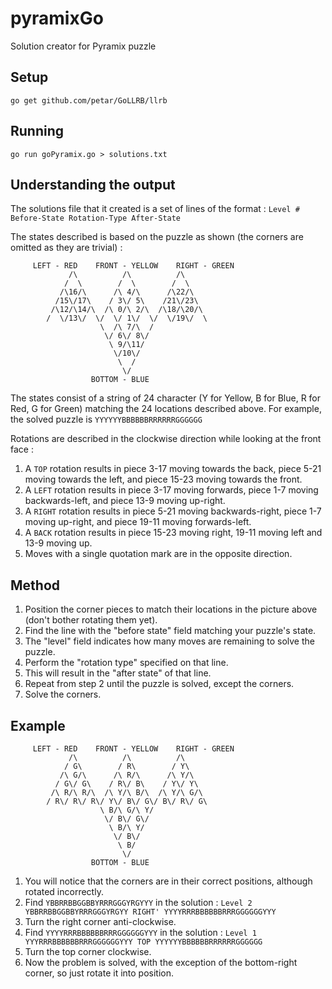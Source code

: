 # pyramixGo
Solution creator for Pyramix puzzle

## Setup
`go get github.com/petar/GoLLRB/llrb`

## Running
`go run goPyramix.go > solutions.txt`

## Understanding the output
The solutions file that it created is a set of lines of the format :
`Level # Before-State Rotation-Type After-State`

The states described is based on the puzzle as shown (the corners are omitted as they are trivial) :

```
     LEFT - RED    FRONT - YELLOW    RIGHT - GREEN
             /\          /\          /\
            /  \        /  \        /  \
           /\16/\      /\ 4/\      /\22/\
          /15\/17\    / 3\/ 5\    /21\/23\
         /\12/\14/\  /\ 0/\ 2/\  /\18/\20/\
        /  \/13\/  \/  \/ 1\/  \/  \/19\/  \
                    \  /\ 7/\  /
                     \/ 6\/ 8\/
                      \ 9/\11/
                       \/10\/
                        \  /
                         \/
                  BOTTOM - BLUE
```

The states consist of a string of 24 character (Y for Yellow, B for Blue, R for Red, G for Green) matching the 24 locations described above. For example, the solved puzzle is 
`YYYYYYBBBBBBRRRRRRGGGGGG`

Rotations are described in the clockwise direction while looking at the front face :

1. A `TOP` rotation results in piece 3-17 moving towards the back, piece 5-21 moving towards the left, and piece 15-23 moving towards the front.
2. A `LEFT` rotation results in piece 3-17 moving forwards, piece 1-7 moving backwards-left, and piece 13-9 moving up-right.
3. A `RIGHT` rotation results in piece 5-21 moving backwards-right, piece 1-7 moving up-right, and piece 19-11 moving forwards-left.
4. A `BACK` rotation results in piece 15-23 moving right, 19-11 moving left and 13-9 moving up.
5. Moves with a single quotation mark are in the opposite direction.  

## Method
1. Position the corner pieces to match their locations in the picture above (don't bother rotating them yet).
2. Find the line with the "before state" field matching your puzzle's state.
3. The "level" field indicates how many moves are remaining to solve the puzzle.
3. Perform the "rotation type" specified on that line.
4. This will result in the "after state" of that line.
5. Repeat from step 2 until the puzzle is solved, except the corners.
6. Solve the corners.

## Example
```
     LEFT - RED    FRONT - YELLOW    RIGHT - GREEN
             /\          /\          /\
            / G\        / R\        / Y\
           /\ G/\      /\ R/\      /\ Y/\
          / G\/ G\    / R\/ B\    / Y\/ Y\
         /\ R/\ R/\  /\ Y/\ B/\  /\ Y/\ G/\
        / R\/ R\/ R\/ Y\/ B\/ G\/ B\/ R\/ G\
                    \ B/\ G/\ Y/
                     \/ B\/ G\/
                      \ B/\ Y/
                       \/ B\/
                        \ B/
                         \/
                  BOTTOM - BLUE
```

1. You will notice that the corners are in their correct positions, although rotated incorrectly.
2. Find `YBBRRBBGGBBYRRRGGGYRGYYY` in the solution :
`Level 2 YBBRRBBGGBBYRRRGGGYRGYY RIGHT' YYYYRRRBBBBBBRRRGGGGGGYYY`
3. Turn the right corner anti-clockwise.
4. Find `YYYYRRRBBBBBBRRRGGGGGGYYY` in the solution :
`Level 1 YYYRRRBBBBBBRRRGGGGGGYYY TOP YYYYYYBBBBBBRRRRRRGGGGGG`
5. Turn the top corner clockwise.
6. Now the problem is solved, with the exception of the bottom-right corner, so just rotate it into position.

